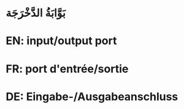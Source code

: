 # بَوَّابَةُ الدَّخْرَجَة

# EN: input/output port

# FR: port d'entrée/sortie

# DE: Eingabe-/Ausgabeanschluss
